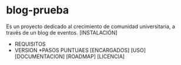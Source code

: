 # blog-prueba
Es un proyecto dedicado al crecimiento de comunidad universitaria, a través de un blog de eventos.
[INSTALACIÓN]
* REQUISITOS
* VERSION
*PASOS PUNTUAES
[ENCARGADOS]
[USO]
[DOCUMENTACION]
[ROADMAP]
[LICENCIA]

